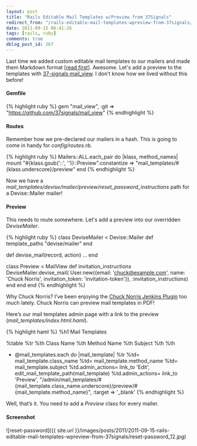 ```yaml
---
layout: post
title: "Rails Editable Mail Templates w/Preview from 37Signals"
redirect_from: "/rails-editable-mail-templates-wpreview-from-37signals/"
date: 2011-09-15 06:41:26
tags: [rails, ruby]
comments: true
dblog_post_id: 267
---
```

Last time we added custom editable mail templates to our mailers and made them Markdown format [[read first](/rails-custom-and-editable-mailer-templates-in-markdown)]. Awesome. Let's add a preview to the templates with [37-signals mail_view](https://github.com/37signals/mail_view). I don’t know how we lived without this before!

#### Gemfile

{% highlight ruby %}
gem "mail_view", :git => "https://github.com/37signals/mail_view"
{% endhighlight %}

#### Routes

Remember how we pre-declared our mailers in a hash. This is going to come in handy for _config/routes.rb_.

{% highlight ruby %}
Mailers::ALL.each_pair do |klass, method_names|
  mount "#{klass.gsub('::', '')}::Preview".constantize => "mail_templates/#{klass.underscore}/preview"
end
{% endhighlight %}

Now we have a _mail_templates/devise/mailer/preview/reset_password_instructions_ path for a Devise::Mailer mailer!

#### Preview

This needs to route somewhere. Let's add a preview into our overridden _DeviseMailer_.

{% highlight ruby %}
class DeviseMailer < Devise::Mailer
  def template_paths
    "devise/mailer"
  end

  def devise_mail(record, action)
    ...
  end

  class Preview < MailView
    def invitation_instructions
      DeviseMailer.devise_mail(
        User.new({email: 'chuck@example.com',
            name: 'Chuck Norris',
            invitation_token: 'invitation-token'}),
        :invitation_instructions)
    end
  end
end
{% endhighlight %}

Why Chuck Norris? I’ve been enjoying the [Chuck Norris Jenkins Plugin](https://wiki.jenkins-ci.org/display/JENKINS/ChuckNorris+Plugin) too much lately. Chuck Norris can preview mail templates in PDF!

Here’s our mail templates admin page with a link to the preview (_mail_templates/index.html.haml_).

{% highlight haml %}
%h1 Mail Templates

%table
  %tr
    %th Class Name
    %th Method Name
    %th Subject
    %th
    %th

  - @mail_templates.each do |mail_template|
    %tr
      %td= mail_template.class_name
      %td= mail_template.method_name
      %td= mail_template.subject
      %td.admin_actions= link_to 'Edit', edit_mail_template_path(mail_template)
      %td.admin_actions= link_to 'Preview',
        "/admin/mail_templates/#{mail_template.class_name.underscore}/preview/#{mail_template.method_name}",
        :target => '_blank'
{% endhighlight %}

Well, that’s it. You need to add a _Preview_ class for every mailer.

#### Screenshot

![reset-password]({{ site.url }}/images/posts/2011/2011-09-15-rails-editable-mail-templates-wpreview-from-37signals/reset-password_12.jpg)
